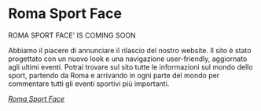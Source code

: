 # Roma Sport Face

ROMA SPORT FACE' IS COMING SOON

Abbiamo il piacere di annunciare il rilascio del nostro website.
Il sito è stato progettato con un nuovo look e una navigazione user-friendly, aggiornato agli ultimi eventi. Potrai trovare sul sito tutte le informazioni sul mondo dello sport, partendo da Roma e arrivando in ogni parte del mondo per commentare tutti gli eventi sportivi più importanti. 

[*Roma Sport Face*](http://www.romasportface.com/)
